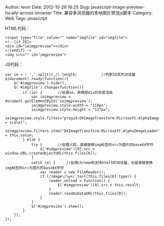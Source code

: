 Author: levin
Date: 2012-10-26 18:25
Slug: javascript-image-preview-locally-across-browser
Title: 兼容多浏览器的本地图片预览js脚本
Category: Web
Tags: javascript

<!-- more -->

HTML代码：

    <input type="file" value="" name="imgfile" id="imgfile">
    <!--[if IE]>
    <div id="ieimgpreview"></div>
    <![endif]-->
    <img src="" id="imgpreview">

JS代码：

    var ie = ! ','.split(/,/).length;			//判断IE系列浏览器
    $(document).ready(function(){
    	$('#imgpreview').hide();
    	$('#imgfile').change(function(){
    		if (ie) {		//处理ie，原理是div的背景渲染
    			var ieimgpreview = document.getElementById('ieimgpreview');
    			ieimgpreview.style.width = "118px";
    			ieimgpreview.style.height = "127px";
    			ieimgpreview.style.filter="progid:DXImageTransform.Microsoft.AlphaImageLoader(sizingMethod = scale)";
    			ieimgpreview.filters.item("DXImageTransform.Microsoft.AlphaImageLoader").src = this.value;
    		} else {
    			try {		//处理火狐，直接替换img标签的src为图片的base64字符
    				$('#imgpreview')[0].src = window.URL.createObjectURL(this.files[0]);
    			}
    			catch (e) {		//处理chrome和支持html5的浏览器，也是直接替换img标签的src为图片的base64字符
    				var reader = new FileReader();
    				if (/image\/\w+/.test(this.files[0].type)) {
    					reader.onload = function() {
    						$('#imgpreview')[0].src = this.result;
    					}
    					reader.readAsDataURL(this.files[0]);
    				}
    			}
    			$('#imgpreview').show();
    		}
    	});
    });

